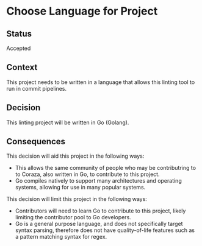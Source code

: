 # Choose Language for Project

## Status

Accepted

## Context

This project needs to be written in a language that allows this linting tool to run in commit pipelines.

## Decision

This linting project will be written in Go (Golang).

## Consequences

This decision will aid this project in the following ways:

- This allows the same community of people who may be contributring to to Coraza, also written in Go, to contribute to this project.
- Go compiles natively to support many architectures and operating systems, allowing for use in many popular systems.

This decision will limit this project in the following ways:

- Contributors will need to learn Go to contribute to this project, likely limiting the contributor pool to Go developers.
- Go is a general purpose language, and does not specifically target syntax parsing, therefore does not have quality-of-life features such as a pattern matching syntax for regex.